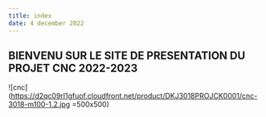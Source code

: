 ```yaml
---
title: index
date: 4 december 2022
---
```

BIENVENU SUR LE SITE DE PRESENTATION DU PROJET CNC 2022-2023
---
![cnc](https://d2qc09rl1gfuof.cloudfront.net/product/DKJ3018PROJCK0001/cnc-3018-m100-1.2.jpg =500x500)
